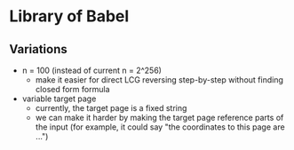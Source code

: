 # Library of Babel

## Variations

- n = 100 (instead of current n = 2^256)
    - make it easier for direct LCG reversing step-by-step without finding
      closed form formula
- variable target page
    - currently, the target page is a fixed string
    - we can make it harder by making the target page reference parts of the
      input (for example, it could say "the coordinates to this page are ...")
